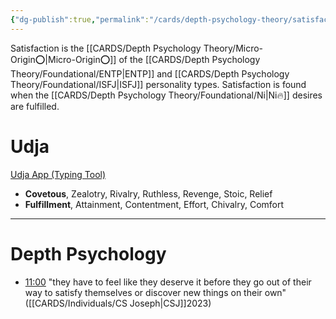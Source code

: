 ```yaml
---
{"dg-publish":true,"permalink":"/cards/depth-psychology-theory/satisfaction/","noteIcon":"1","created":"2022-12-31T17:40:38.411+01:00","updated":"2023-05-26T20:02:59.569+02:00"}
---
```


Satisfaction is the [[CARDS/Depth Psychology Theory/Micro-Origin⭕\|Micro-Origin⭕]] of the [[CARDS/Depth Psychology Theory/Foundational/ENTP\|ENTP]] and [[CARDS/Depth Psychology Theory/Foundational/ISFJ\|ISFJ]] personality types. Satisfaction is found when the [[CARDS/Depth Psychology Theory/Foundational/Ni\|Ni🔥]] desires are fulfilled. 

# Udja
[Udja App (Typing Tool)](https://www.udja.app/#/)
- **Covetous**, Zealotry, Rivalry, Ruthless, Revenge, Stoic, Relief
- **Fulfillment**, Attainment, Contentment, Effort, Chivalry, Comfort
---
# Depth Psychology


<div class="transclusion internal-embed is-loaded"><div class="markdown-embed">



- [11:00](https://www.youtube.com/watch?v=keNewFwXxM8&t=660s) "they have to feel like they deserve it before they go out of their way to satisfy themselves or discover new things on their own" ([[CARDS/Individuals/CS Joseph\|CSJ]]2023) 

</div></div>




